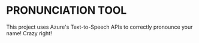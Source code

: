 # PRONUNCIATION TOOL
This project uses Azure's Text-to-Speech APIs to correctly pronounce your name! Crazy right!
